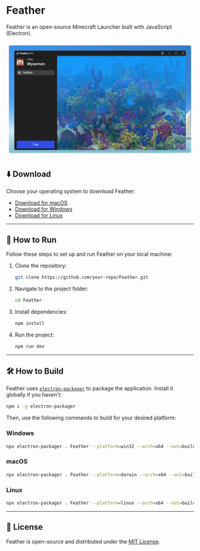 # Feather

Feather is an open-source Minecraft Launcher built with JavaScript (Electron).

![Feather Launcher](welcome/resources/image.png)

## ⬇️ Download
Choose your operating system to download Feather:

- [Download for macOS](#)
- [Download for Windows](#)
- [Download for Linux](#)

---

## 🚀 How to Run
Follow these steps to set up and run Feather on your local machine:

1. Clone the repository:
   ```bash
   git clone https://github.com/your-repo/Feather.git
   ```
2. Navigate to the project folder:
   ```bash
   cd Feather
   ```
3. Install dependencies:
   ```bash
   npm install
   ```
4. Run the project:
   ```bash
   npm run dev
   ```

---

## 🛠️ How to Build
Feather uses [`electron-packager`](https://www.npmjs.com/package/electron-packager) to package the application. Install it globally if you haven't:

```bash
npm i -g electron-packager
```

Then, use the following commands to build for your desired platform:

### Windows
```bash
npx electron-packager . Feather --platform=win32 --arch=x64 --out=build --icon=icon.png
```

### macOS
```bash
npx electron-packager . Feather --platform=darwin --arch=x64 --out=build --icon=icon.png
```

### Linux
```bash
npx electron-packager . Feather --platform=linux --arch=x64 --out=build --icon=icon.png
```

---

## 📜 License
Feather is open-source and distributed under the [MIT License](LICENSE).
